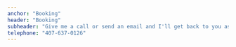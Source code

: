 ```yaml
---
anchor: "Booking"
header: "Booking"
subheader: "Give me a call or send an email and I'll get back to you as soon as possible!"
telephone: "407-637-0126"
---
```

